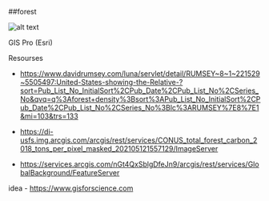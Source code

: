 ##forest

![alt text](https://github.com/SergeyShchus/GIS_PRO/blob/main/Forest/Layout3.jpg?raw=true)

GIS Pro (Esri)

Resourses


 - https://www.davidrumsey.com/luna/servlet/detail/RUMSEY~8~1~221529~5505497:United-States-showing-the-Relative-?sort=Pub_List_No_InitialSort%2CPub_Date%2CPub_List_No%2CSeries_No&qvq=q%3Aforest+density%3Bsort%3APub_List_No_InitialSort%2CPub_Date%2CPub_List_No%2CSeries_No%3Blc%3ARUMSEY%7E8%7E1&mi=103&trs=133

 - https://di-usfs.img.arcgis.com/arcgis/rest/services/CONUS_total_forest_carbon_2018_tons_per_pixel_masked_202105121557129/ImageServer

 - https://services.arcgis.com/nGt4QxSblgDfeJn9/arcgis/rest/services/GlobalBackground/FeatureServer


idea - https://www.gisforscience.com

